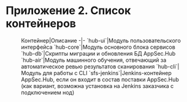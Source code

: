 # Приложение 2. Список контейнеров
<figure markdown>
Контейнер|Описание
-|-
`hub-ui`|Модуль пользовательского интерфейса
`hub-core`|Модуль основного блока сервисов
`hub-db`|Скрипты миграции и обновления БД AppSec.Hub
`hub-air`|Модуль машинного обучения, отвечающий за автоматическое ревью результатов сканирования
`hub-cli`|Модуль для работы с CLI 
`sfs-jenkins`|Jenkins-контейнер AppSec.Hub, если он входит в состав поставки AppSec.Hub (как вариант, возможна установка на Jenkins заказчика с подключением нод)
</figure>
